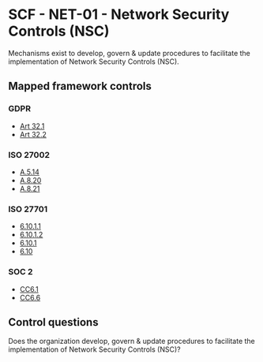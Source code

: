 # SCF - NET-01 - Network Security Controls (NSC)
Mechanisms exist to develop, govern & update procedures to facilitate the implementation of Network Security Controls (NSC).
## Mapped framework controls
### GDPR
- [Art 32.1](../gdpr/art32.md#Article-321)
- [Art 32.2](../gdpr/art32.md#Article-322)
  
### ISO 27002
- [A.5.14](../iso27002/a-5.md#a514)
- [A.8.20](../iso27002/a-8.md#a820)
- [A.8.21](../iso27002/a-8.md#a821)
  
### ISO 27701
- [6.10.1.1](../iso27701/61011.md)
- [6.10.1.2](../iso27701/61012.md)
- [6.10.1](../iso27701/6101.md)
- [6.10](../iso27701/610.md)
  
### SOC 2
- [CC6.1](../soc2/cc61.md)
- [CC6.6](../soc2/cc66.md)
  
## Control questions
Does the organization develop, govern & update procedures to facilitate the implementation of Network Security Controls (NSC)?
  